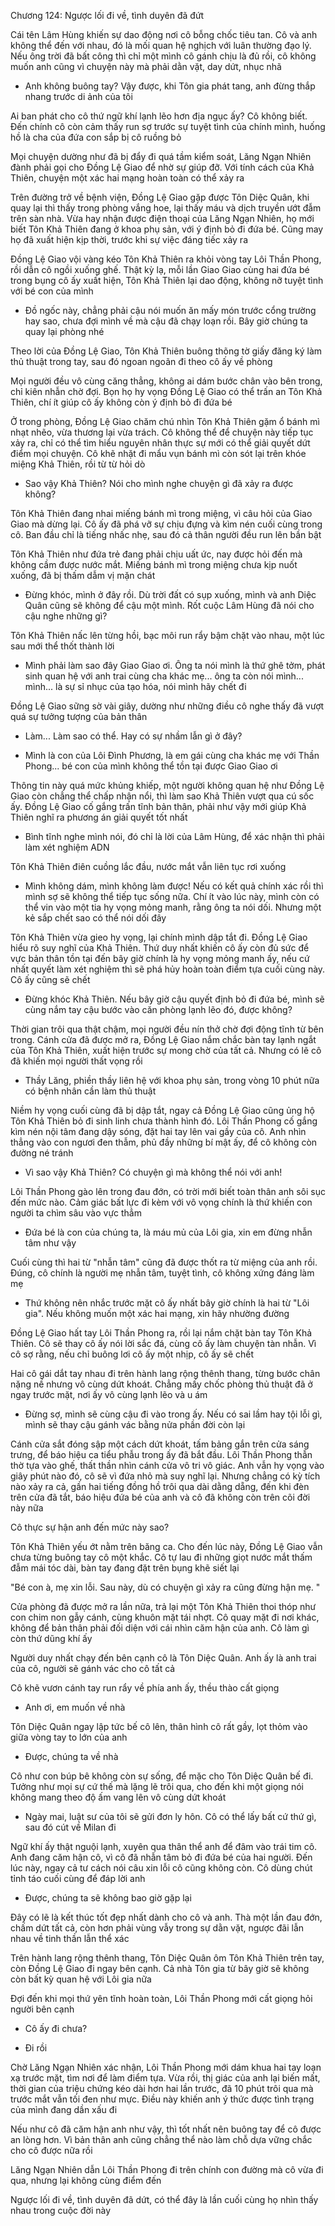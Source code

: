 




Chương 124: Ngược lối đi về, tình duyên đã đứt

Cái tên Lâm Hùng khiến sự dao động nơi cô bỗng chốc tiêu tan. Cô và anh không thể đến với nhau, đó là mối quan hệ nghịch với luân thường đạo lý. Nếu ông trời đã bất công thì chỉ một mình cô gánh chịu là đủ rồi, cô không muốn anh cũng vì chuyện này mà phải dằn vặt, day dứt, nhục nhã

- Anh không buông tay? Vậy được, khi Tôn gia phát tang, anh đừng thắp nhang trước di ảnh của tôi

Ai ban phát cho cô thứ ngữ khí lạnh lẽo hơn địa ngục ấy? Cô không biết. Đến chính cô còn cảm thấy run sợ trước sự tuyệt tình của chính mình, huống hồ là cha của đứa con sắp bị cô ruồng bỏ

Mọi chuyện dường như đã bị đẩy đi quá tầm kiểm soát, Lăng Ngạn Nhiên đành phải gọi cho Đồng Lệ Giao để nhờ sự giúp đỡ. Với tính cách của Khả Thiên, chuyện một xác hai mạng hoàn toàn có thể xảy ra

Trên đường trở về bệnh viện, Đồng Lệ Giao gặp được Tôn Diệc Quân, khi quay lại thì thấy trong phòng vắng hoe, lại thấy máu và dịch truyền ướt đẫm trên sàn nhà. Vừa hay nhận được điện thoại của Lăng Ngạn Nhiên, họ mới biết Tôn Khả Thiên đang ở khoa phụ sản, với ý định bỏ đi đứa bé. Cũng may họ đã xuất hiện kịp thời, trước khi sự việc đáng tiếc xảy ra

Đồng Lệ Giao vội vàng kéo Tôn Khả Thiên ra khỏi vòng tay Lôi Thần Phong, rồi dẫn cô ngồi xuống ghế. Thật kỳ lạ, mỗi lần Giao Giao cùng hai đứa bé trong bụng cô ấy xuất hiện, Tôn Khả Thiên lại dao động, không nỡ tuyệt tình với bé con của mình

- Đồ ngốc này, chẳng phải cậu nói muốn ăn mấy món trước cổng trường hay sao, chưa đợi mình về mà cậu đã chạy loạn rồi. Bây giờ chúng ta quay lại phòng nhé

Theo lời của Đồng Lệ Giao, Tôn Khả Thiên buông thõng tờ giấy đăng ký làm thủ thuật trong tay, sau đó ngoan ngoãn đi theo cô ấy về phòng

Mọi người đều vô cùng căng thẳng, không ai dám bước chân vào bên trong, chỉ kiên nhẫn chờ đợi. Bọn họ hy vọng Đồng Lệ Giao có thể trấn an Tôn Khả Thiên, chí ít giúp cô ấy không còn ý định bỏ đi đứa bé

Ở trong phòng, Đồng Lệ Giao chăm chú nhìn Tôn Khả Thiên gặm ổ bánh mì nhạt nhẽo, vừa thương lại vừa trách. Cô không thể để chuyện này tiếp tục xảy ra, chỉ có thể tìm hiểu nguyên nhân thực sự mới có thể giải quyết dứt điểm mọi chuyện. Cô khẽ nhặt đi mẩu vụn bánh mì còn sót lại trên khóe miệng Khả Thiên, rồi từ từ hỏi dò

- Sao vậy Khả Thiên? Nói cho mình nghe chuyện gì đã xảy ra được không?

Tôn Khả Thiên đang nhai miếng bánh mì trong miệng, vì câu hỏi của Giao Giao mà dừng lại. Cô ấy đã phá vỡ sự chịu đựng và kìm nén cuối cùng trong cô. Ban đầu chỉ là tiếng nhấc nhẹ, sau đó cả thân người đều run lên bần bật

Tôn Khả Thiên như đứa trẻ đang phải chịu uất ức, nay được hỏi đến mà không cầm được nước mắt. Miếng bánh mì trong miệng chưa kịp nuốt xuống, đã bị thấm dẫm vị mặn chát

- Đừng khóc, mình ở đây rồi. Dù trời đất có sụp xuống, mình và anh Diệc Quân cũng sẽ không để cậu một mình. Rốt cuộc Lâm Hùng đã nói cho cậu nghe những gì?

Tôn Khả Thiên nấc lên từng hồi, bạc môi run rẩy bậm chặt vào nhau, một lúc sau mới thể thốt thành lời

- Mình phải làm sao đây Giao Giao ơi. Ông ta nói mình là thứ ghê tởm, phát sinh quan hệ với anh trai cùng cha khác mẹ... ông ta còn nói mình... mình... là sự sỉ nhục của tạo hóa, nói mình hãy chết đi

Đồng Lệ Giao sững sờ vài giây, dường như những điều cô nghe thấy đã vượt quá sự tưởng tượng của bản thân

- Làm... Làm sao có thể. Hay có sự nhầm lẫn gì ở đây?

- Mình là con của Lôi Đình Phương, là em gái cùng cha khác mẹ với Thần Phong... bé con của mình không thể tồn tại được Giao Giao ơi

Thông tin này quá mức khủng khiếp, một người không quan hệ như Đồng Lệ Giao còn chẳng thể chấp nhận nổi, thì làm sao Khả Thiên vượt qua cú sốc ấy. Đồng Lệ Giao cố gắng trấn tĩnh bản thân, phải như vậy mới giúp Khả Thiên nghĩ ra phương án giải quyết tốt nhất

- Bình tĩnh nghe mình nói, đó chỉ là lời của Lâm Hùng, để xác nhận thì phải làm xét nghiệm ADN

Tôn Khả Thiên điên cuồng lắc đầu, nước mắt vẫn liên tục rơi xuống

- Mình không dám, mình không làm được! Nếu có kết quả chính xác rồi thì mình sợ sẽ không thể tiếp tục sống nữa. Chí ít vào lúc này, mình còn có thể vin vào một tia hy vọng mỏng manh, rằng ông ta nói dối. Nhưng một kẻ sắp chết sao có thể nói dối đây

Tôn Khả Thiên vừa gieo hy vọng, lại chính mình dập tắt đi. Đồng Lệ Giao hiểu rõ suy nghĩ của Khả Thiên. Thứ duy nhất khiến cô ấy còn đủ sức để vực bản thân tồn tại đến bây giờ chính là hy vọng mỏng manh ấy, nếu cứ nhất quyết làm xét nghiệm thì sẽ phá hủy hoàn toàn điểm tựa cuối cùng này. Cô ấy cũng sẽ chết

- Đừng khóc Khả Thiên. Nếu bây giờ cậu quyết định bỏ đi đứa bé, mình sẽ cùng nắm tay cậu bước vào căn phòng lạnh lẽo đó, được không?

Thời gian trôi qua thật chậm, mọi người đều nín thở chờ đợi động tĩnh từ bên trong. Cánh cửa đã được mở ra, Đồng Lệ Giao nắm chắc bàn tay lạnh ngắt của Tôn Khả Thiên, xuất hiện trước sự mong chờ của tất cả. Nhưng có lẽ cô đã khiến mọi người thất vọng rồi

- Thầy Lăng, phiền thầy liên hệ với khoa phụ sản, trong vòng 10 phút nữa có bệnh nhân cần làm thủ thuật

Niềm hy vọng cuối cùng đã bị dập tắt, ngay cả Đồng Lệ Giao cũng ủng hộ Tôn Khả Thiên bỏ đi sinh linh chưa thành hình đó. Lôi Thần Phong cố gắng kìm nén nội tâm đang dậy sóng, đặt hai tay lên vai gầy của cô. Anh nhìn thẳng vào con ngươi đen thẫm, phủ đầy những bí mật ấy, để cô không còn đường né tránh

- Vì sao vậy Khả Thiên? Có chuyện gì mà không thể nói với anh!

Lôi Thần Phong gào lên trong đau đớn, có trời mới biết toàn thân anh sôi sục đến mức nào. Cảm giác bất lực đi kèm với vô vọng chính là thứ khiến con người ta chìm sâu vào vực thẳm

- Đứa bé là con của chúng ta, là máu mủ của Lôi gia, xin em đừng nhẫn tâm như vậy

Cuối cùng thì hai từ "nhẫn tâm" cũng đã được thốt ra từ miệng của anh rồi. Đúng, cô chính là người mẹ nhẫn tâm, tuyệt tình, cô không xứng đáng làm mẹ

- Thứ không nên nhắc trước mặt cô ấy nhất bây giờ chính là hai từ "Lôi gia". Nếu không muốn một xác hai mạng, xin hãy nhường đường

Đồng Lệ Giao hất tay Lôi Thần Phong ra, rồi lại nắm chặt bàn tay Tôn Khả Thiên. Cô sẽ thay cô ấy nói lời sắc đá, cùng cô ấy làm chuyện tàn nhẫn. Vì cô sợ rằng, nếu chỉ buông lơi cô ấy một nhịp, cô ấy sẽ chết

Hai cô gái dắt tay nhau đi trên hành lang rộng thênh thang, từng bước chân nặng nề nhưng vô cùng dứt khoát. Chẳng mấy chốc phòng thủ thuật đã ở ngay trước mặt, nơi ấy vô cùng lạnh lẽo và u ám

- Đừng sợ, mình sẽ cùng cậu đi vào trong ấy. Nếu có sai lầm hay tội lỗi gì, mình sẽ thay cậu gánh vác bằng nửa phần đời còn lại

Cánh cửa sắt đóng sập một cách dứt khoát, tấm bảng gắn trên cửa sáng trưng, để báo hiệu ca tiểu phẫu trong ấy đã bắt đầu. Lôi Thần Phong thẫn thờ tựa vào ghế, thất thần nhìn cánh cửa vô tri vô giác. Anh vẫn hy vọng vào giây phút nào đó, cô sẽ vì đứa nhỏ mà suy nghĩ lại. Nhưng chẳng có kỳ tích nào xảy ra cả, gần hai tiếng đồng hồ trôi qua dài dằng dẵng, đến khi đèn trên cửa đã tắt, báo hiệu đứa bé của anh và cô đã không còn trên cõi đời này nữa

Cô thực sự hận anh đến mức này sao?

Tôn Khả Thiên yếu ớt nằm trên băng ca. Cho đến lúc này, Đồng Lệ Giao vẫn chưa từng buông tay cô một khắc. Cô tự lau đi những giọt nước mắt thấm đẫm mái tóc dài, bàn tay đang đặt trên bụng khẽ siết lại

"Bé con à, mẹ xin lỗi. Sau này, dù có chuyện gì xảy ra cũng đừng hận mẹ. "

Cửa phòng đã được mở ra lần nữa, trả lại một Tôn Khả Thiên thoi thóp như con chim non gẫy cánh, cùng khuôn mặt tái nhợt. Cô quay mặt đi nơi khác, không để bản thân phải đối diện với cái nhìn căm hận của anh. Cô làm gì còn thứ dũng khí ấy

Người duy nhất chạy đến bên cạnh cô là Tôn Diệc Quân. Anh ấy là anh trai của cô, người sẽ gánh vác cho cô tất cả

Cô khẽ vươn cánh tay run rẩy về phía anh ấy, thều thào cất giọng

- Anh ơi, em muốn về nhà

Tôn Diệc Quân ngay lập tức bế cô lên, thân hình cô rất gầy, lọt thỏm vào giữa vòng tay to lớn của anh

- Được, chúng ta về nhà

Cô như con búp bê không còn sự sống, để mặc cho Tôn Diệc Quân bế đi. Tưởng như mọi sự cứ thế mà lặng lẽ trôi qua, cho đến khi một giọng nói không mang theo độ ấm vang lên vô cùng dứt khoát

- Ngày mai, luật sư của tôi sẽ gửi đơn ly hôn. Cô có thể lấy bất cứ thứ gì, sau đó cút về Milan đi

Ngữ khí ấy thật nguội lạnh, xuyên qua thân thể anh để đâm vào trái tim cô. Anh đang căm hận cô, vì cô đã nhẫn tâm bỏ đi đứa bé của hai người. Đến lúc này, ngay cả tư cách nói câu xin lỗi cô cũng không còn. Cô dùng chút tỉnh táo cuối cùng để đáp lời anh

- Được, chúng ta sẽ không bao giờ gặp lại

Đây có lẽ là kết thúc tốt đẹp nhất dành cho cô và anh. Thà một lần đau đớn, chấm dứt tất cả, còn hơn phải vùng vẫy trong sự dằn vặt, ngược đãi lẫn nhau về tinh thần lẫn thể xác

Trên hành lang rộng thênh thang, Tôn Diệc Quân ôm Tôn Khả Thiên trên tay, còn Đồng Lệ Giao đi ngay bên cạnh. Cả nhà Tôn gia từ bây giờ sẽ không còn bất kỳ quan hệ với Lôi gia nữa

Đợi đến khi mọi thứ yên tĩnh hoàn toàn, Lôi Thần Phong mới cất giọng hỏi người bên cạnh

- Cô ấy đi chưa?

- Đi rồi

Chờ Lăng Ngạn Nhiên xác nhận, Lôi Thần Phong mới dám khua hai tay loạn xạ trước mặt, tìm nơi để làm điểm tựa. Vừa rồi, thị giác của anh lại biến mất, thời gian của triệu chứng kéo dài hơn hai lần trước, đã 10 phút trôi qua mà trước mắt vẫn tối đen như mực. Điều này khiến anh ý thức được tình trạng của mình đang dần xấu đi

Nếu như cô đã căm hận anh như vậy, thì tốt nhất nên buông tay để cô được an lòng hơn. Vì bản thân anh cũng chẳng thể nào làm chỗ dựa vững chắc cho cô được nữa rồi

Lăng Ngạn Nhiên dẫn Lôi Thần Phong đi trên chính con đường mà cô vừa đi qua, nhưng lại không cùng điểm đến

Ngược lối đi về, tình duyên đã dứt, có thể đây là lần cuối cùng họ nhìn thấy nhau trong cuộc đời này




